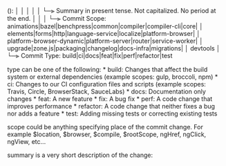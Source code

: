 <type>(<scope>): <short summary>
  │       │             │
  │       │             └─⫸ Summary in present tense. Not capitalized. No period at the end.
  │       │
  │       └─⫸ Commit Scope: animations|bazel|benchpress|common|compiler|compiler-cli|core|
  │                          elements|forms|http|language-service|localize|platform-browser|
  │                          platform-browser-dynamic|platform-server|router|service-worker|
  │                          upgrade|zone.js|packaging|changelog|docs-infra|migrations|
  │                          devtools
  │
  └─⫸ Commit Type: build|ci|docs|feat|fix|perf|refactor|test

type can be one of the following:
    * build: Changes that affect the build system or external dependencies (example scopes: gulp, broccoli, npm)
    * ci: Changes to our CI configuration files and scripts (example scopes: Travis, Circle, BrowserStack, SauceLabs)
    * docs: Documentation only changes
    * feat: A new feature
    * fix: A bug fix
    * perf: A code change that improves performance
    * refactor: A code change that neither fixes a bug nor adds a feature
    * test: Adding missing tests or correcting existing tests

scope could be anything specifying place of the commit change. For example $location, $browser, $compile, $rootScope, ngHref, ngClick, ngView, etc...

summary is a very short description of the change: